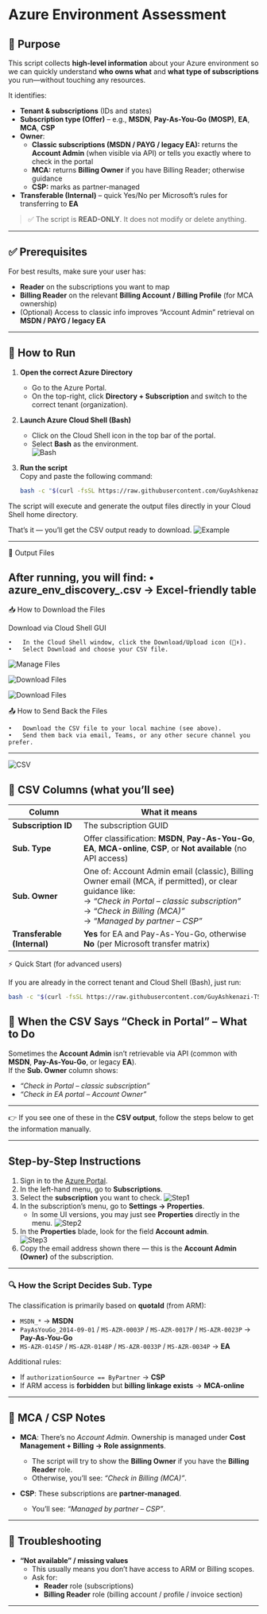# Azure Environment Assessment

## 🎯 Purpose
This script collects **high-level information** about your Azure environment so we can quickly understand **who owns what** and **what type of subscriptions** you run—without touching any resources.

It identifies:

- **Tenant & subscriptions** (IDs and states)
- **Subscription type (Offer)** – e.g., **MSDN**, **Pay-As-You-Go (MOSP)**, **EA**, **MCA**, **CSP**
- **Owner**:
  - **Classic subscriptions (MSDN / PAYG / legacy EA):** returns the **Account Admin** (when visible via API) or tells you exactly where to check in the portal
  - **MCA:** returns **Billing Owner** if you have Billing Reader; otherwise guidance
  - **CSP:** marks as partner-managed
- **Transferable (Internal)** – quick Yes/No per Microsoft’s rules for transferring to **EA**

> ✅ The script is **READ-ONLY**. It does not modify or delete anything.

---

## ✅ Prerequisites

For best results, make sure your user has:

- **Reader** on the subscriptions you want to map  
- **Billing Reader** on the relevant **Billing Account / Billing Profile** (for MCA ownership)  
- (Optional) Access to classic info improves “Account Admin” retrieval on **MSDN / PAYG / legacy EA**

---

## 🚀 How to Run

1. **Open the correct Azure Directory**  
   - Go to the Azure Portal.  
   - On the top-right, click **Directory + Subscription** and switch to the correct tenant (organization).

2. **Launch Azure Cloud Shell (Bash)**  
   - Click on the Cloud Shell icon in the top bar of the portal.  
   - Select **Bash** as the environment.  
   ![Bash](S-Screenshots/Bash.png)

3. **Run the script**  
   Copy and paste the following command:

   ```bash
   bash -c "$(curl -fsSL https://raw.githubusercontent.com/GuyAshkenazi-TS/azure-env-assessment/refs/heads/main/azure-env-assessment.sh)"
   ```

The script will execute and generate the output files directly in your Cloud Shell home directory.

That’s it — you’ll get the CSV output ready to download.
![Example](S-Screenshots/Example3.png)

---

📂 Output Files

After running, you will find:
	•	azure_env_discovery_<timestamp>.csv → Excel-friendly table
---

📥 How to Download the Files

Download via Cloud Shell GUI

	•	In the Cloud Shell window, click the Download/Upload icon (📂⬇️).
	•	Select Download and choose your CSV file.
   ![Manage Files](S-Screenshots/Manage-Files.png)

   ![Download Files](S-Screenshots/Download.png)

![Download Files](S-Screenshots/Download_File.png)


📤 How to Send Back the Files
	
 	•	Download the CSV file to your local machine (see above).
 	•	Send them back via email, Teams, or any other secure channel you prefer.

---

![CSV](S-Screenshots/CSV3.png)

## 🧾 CSV Columns (what you’ll see)

| Column                  | What it means                                                                 |
|--------------------------|-------------------------------------------------------------------------------|
| **Subscription ID**      | The subscription GUID                                                        |
| **Sub. Type**            | Offer classification: **MSDN**, **Pay-As-You-Go**, **EA**, **MCA-online**, **CSP**, or **Not available** (no API access) |
| **Sub. Owner**           | One of: Account Admin email (classic), Billing Owner email (MCA, if permitted), or clear guidance like:<br> → *“Check in Portal – classic subscription”*<br> → *“Check in Billing (MCA)”*<br> → *“Managed by partner – CSP”* |
| **Transferable (Internal)** | **Yes** for EA and Pay-As-You-Go, otherwise **No** (per Microsoft transfer matrix) |


⚡ Quick Start (for advanced users)

If you are already in the correct tenant and Cloud Shell (Bash), just run:
```bash
bash -c "$(curl -fsSL https://raw.githubusercontent.com/GuyAshkenazi-TS/azure-env-assessment/refs/heads/main/azure-env-assessment.sh)"
```


## 🧭 When the CSV Says “Check in Portal” – What to Do

Sometimes the **Account Admin** isn’t retrievable via API (common with **MSDN**, **Pay-As-You-Go**, or legacy **EA**).  
If the **Sub. Owner** column shows:  

- *“Check in Portal – classic subscription”*  
- *“Check in EA portal – Account Owner”*  

---
👉 If you see one of these in the **CSV output**, follow the steps below to get the information manually.

---

## Step-by-Step Instructions

1. Sign in to the [Azure Portal](https://portal.azure.com).  
2. In the left-hand menu, go to **Subscriptions**.  
3. Select the **subscription** you want to check.
  ![Step1](S-Screenshots/Steps1.png)
4. In the subscription’s menu, go to **Settings → Properties**.  
   - In some UI versions, you may just see **Properties** directly in the menu.
  ![Step2](S-Screenshots/Steps2.png)  
5. In the **Properties** blade, look for the field **Account admin**.  
  ![Step3](S-Screenshots/Step3.png)
6. Copy the email address shown there — this is the **Account Admin (Owner)** of the subscription.  

---

### 🔍 How the Script Decides **Sub. Type**
The classification is primarily based on **quotaId** (from ARM):

- `MSDN_*` → **MSDN**  
- `PayAsYouGo_2014-09-01` / `MS-AZR-0003P` / `MS-AZR-0017P` / `MS-AZR-0023P` → **Pay-As-You-Go**  
- `MS-AZR-0145P` / `MS-AZR-0148P` / `MS-AZR-0033P` / `MS-AZR-0034P` → **EA**  

Additional rules:
- If `authorizationSource == ByPartner` → **CSP**  
- If ARM access is **forbidden** but **billing linkage exists** → **MCA-online**  

---

## 📌 MCA / CSP Notes

- **MCA**: There’s no *Account Admin*. Ownership is managed under **Cost Management + Billing → Role assignments**.  
  - The script will try to show the **Billing Owner** if you have the **Billing Reader** role.  
  - Otherwise, you’ll see: *“Check in Billing (MCA)”*.  

- **CSP**: These subscriptions are **partner-managed**.  
  - You’ll see: *“Managed by partner – CSP”*.  

---

## 🔧 Troubleshooting

- **“Not available” / missing values**  
  - This usually means you don’t have access to ARM or Billing scopes.  
  - Ask for:  
    - **Reader** role (subscriptions)  
    - **Billing Reader** role (billing account / profile / invoice section)  
---
